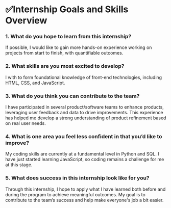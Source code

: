 # ✅Internship Goals and Skills Overview

### 1. **What do you hope to learn from this internship?**  
   If possible, I would like to gain more hands-on experience working on projects from start to finish, with quantifiable outcomes.

### 2. **What skills are you most excited to develop?**  
   I with to form foundational knowledge of front-end technologies, including HTML, CSS, and JavaScript.

### 3. **What do you think you can contribute to the team?**  
   I have participated in several product/software teams to enhance products, leveraging user feedback and data to drive improvements. This experience has helped me develop a strong understanding of product refinement based on real user needs.

### 4. **What is one area you feel less confident in that you’d like to improve?**  
   My coding skills are currently at a fundamental level in Python and SQL. I have just started learning JavaScript, so coding remains a challenge for me at this stage.

### 5. **What does success in this internship look like for you?**  
   Through this internship, I hope to apply what I have learned both before and during the program to achieve meaningful outcomes. My goal is to contribute to the team’s success and help make everyone's job a bit easier.
